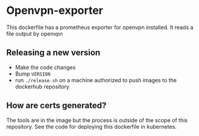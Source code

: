 # Openvpn-exporter

This dockerfile has a prometheus exporter for openvpn installed. It reads a file output by openvpn

## Releasing a new version

* Make the code changes
* Bump `VERSION`
* run `./release.sh` on a machine authorized to push images to the dockerhub repository

## How are certs generated?

The tools are in the image but the process is outside of the scope of this repository. See the code for deploying this dockerfile in kubernetes.
